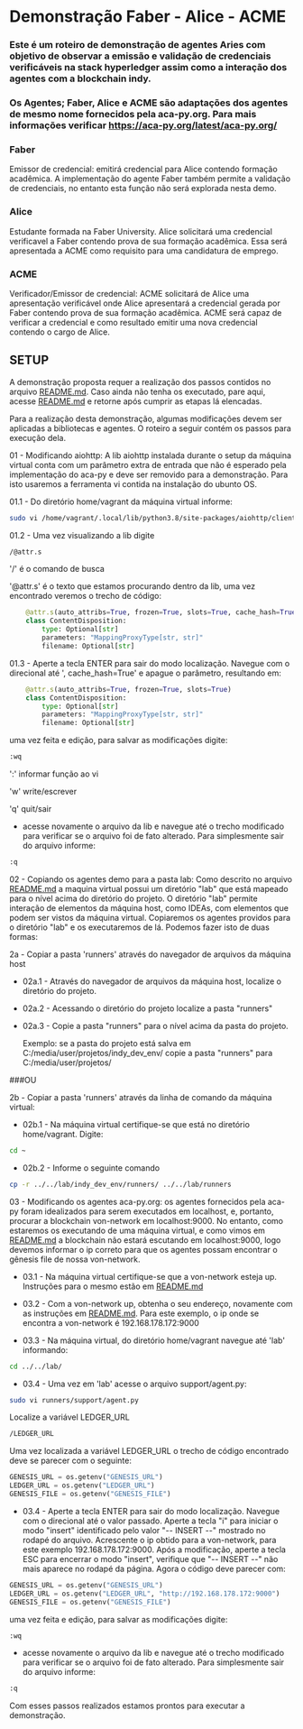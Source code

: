 # Demonstração Faber - Alice - ACME   

### Este é um roteiro de demonstração de agentes Aries com objetivo de observar a emissão e validação de credenciais verificáveis na stack hyperledger assim como a interação dos agentes com a blockchain indy.  
  

### Os Agentes; Faber, Alice e ACME são adaptações dos agentes de mesmo nome fornecidos pela aca-py.org. Para mais informações verificar https://aca-py.org/latest/aca-py.org/  
  

### Faber  

Emissor de credencial: emitirá credencial para Alice contendo formação acadêmica. A implementação do agente Faber também permite a validação de credenciais, no entanto esta função não será explorada nesta demo.  
  

### Alice  
Estudante formada na Faber University. Alice solicitará uma credencial verificavel a Faber contendo prova de sua formação acadêmica. Essa será apresentada a ACME como requisito para uma candidatura de emprego.  


### ACME  
Verificador/Emissor de credencial: ACME solicitará de Alice uma apresentação verificável onde Alice apresentará a credencial gerada por Faber contendo prova de sua formação acadêmica. ACME será capaz de verificar a credencial e como resultado emitir uma nova credencial contendo o cargo de Alice.  


## SETUP  


A demonstração proposta requer a realização dos passos contidos no arquivo [README.md](https://github.com/Heffel/indy_dev_env/blob/master/README.md). Caso ainda não tenha os executado, pare aqui, acesse [README.md](https://github.com/Heffel/indy_dev_env/blob/master/README.md) e retorne após cumprir as etapas lá elencadas.   

Para a realização desta demonstração, algumas modificações devem ser aplicadas a bibliotecas e agentes. O roteiro a seguir contém os passos para execução dela.  

01 - Modificando aiohttp: A lib aiohttp instalada durante o setup da máquina virtual conta com um parâmetro extra de entrada que não é esperado pela implementação do aca-py e deve ser removido para a demonstração. Para isto usaremos a ferramenta vi contida na instalação do ubunto OS.  

01.1 - Do diretório home/vagrant da máquina virtual informe:  
```bash  
sudo vi /home/vagrant/.local/lib/python3.8/site-packages/aiohttp/client_reqrep.py  
```  

01.2 - Uma vez visualizando a lib digite  
```bash  
/@attr.s  
```  

'/' é o comando de busca  

'@attr.s' é o texto que estamos procurando dentro da lib, uma vez encontrado veremos o trecho de código:  

```python  
	@attr.s(auto_attribs=True, frozen=True, slots=True, cache_hash=True)  
	class ContentDisposition:  
    	type: Optional[str]  
    	parameters: "MappingProxyType[str, str]"  
    	filename: Optional[str]  
```  

01.3 - Aperte a tecla ENTER para sair do modo localização. Navegue com o direcional até ', cache_hash=True' e apague o parâmetro, resultando em:  

```python  
	@attr.s(auto_attribs=True, frozen=True, slots=True)  
	class ContentDisposition:  
    	type: Optional[str]  
    	parameters: "MappingProxyType[str, str]"  
    	filename: Optional[str]  
```  

uma vez feita e edição, para salvar as modificações digite:  
```bash  
:wq  
```  

':' informar função ao vi  

'w' write/escrever  

'q' quit/sair  

* acesse novamente o arquivo da lib e navegue até o trecho modificado para verificar se o arquivo foi de fato alterado. Para simplesmente sair do arquivo informe:  
```bash  
:q  
```  

02 - Copiando os agentes demo para a pasta lab: Como descrito no arquivo [README.md](https://github.com/Heffel/indy_dev_env/blob/master/README.md) a maquina virtual possui um diretório "lab" que está mapeado para o nível acima do diretório do projeto. O diretório "lab" permite interação de elementos da máquina host, como IDEAs, com elementos que podem ser vistos da máquina virtual. Copiaremos os agentes providos para o diretório "lab" e os executaremos de lá. Podemos fazer isto de duas formas: 

2a - Copiar a pasta 'runners' através do navegador de arquivos da máquina host 
- 02a.1 - Através do navegador de arquivos da máquina host, localize o diretório do projeto.  
- 02a.2 - Acessando o diretório do projeto localize a pasta "runners" 
- 02a.3 - Copie a pasta "runners" para o nível acima da pasta do projeto.  

	Exemplo: se a pasta do projeto está salva em  
	C:/media/user/projetos/indy_dev_env/ 
	copie a pasta "runners" para 
	C:/media/user/projetos/ 

###OU 

2b - Copiar a pasta 'runners' através da linha de comando da máquina virtual: 
- 02b.1 - Na máquina virtual certifique-se que está no diretório home/vagrant. Digite: 

```bash  
cd ~ 
```  

- 02b.2 - Informe o seguinte comando 
```bash  
cp -r ../../lab/indy_dev_env/runners/ ../../lab/runners 
```  


03 - Modificando os agentes aca-py.org: os agentes fornecidos pela aca-py foram idealizados para serem executados em localhost, e, portanto, procurar a blockchain von-network em localhost:9000. No entanto, como estaremos os executando de uma máquina virtual, e como vimos em [README.md](https://github.com/Heffel/indy_dev_env/blob/master/README.md) a blockchain não estará escutando em localhost:9000, logo devemos informar o ip correto para que os agentes possam encontrar o gênesis file de nossa von-network. 

- 03.1 - Na máquina virtual certifique-se que a von-network esteja up. Instruções para o mesmo estão em [README.md](https://github.com/Heffel/indy_dev_env/blob/master/README.md) 


- 03.2 - Com a von-network up, obtenha o seu endereço, novamente com as instruções em [README.md](https://github.com/Heffel/indy_dev_env/blob/master/README.md). Para este exemplo, o ip onde se encontra a von-network é 192.168.178.172:9000 

- 03.3 - Na máquina virtual, do diretório home/vagrant navegue até 'lab' informando: 

```bash  
cd ../../lab/ 
```  

- 03.4 - Uma vez em 'lab' acesse o arquivo support/agent.py: 
```bash  
sudo vi runners/support/agent.py 
```  

Localize a variável LEDGER_URL 

```bash  
/LEDGER_URL 
```  

Uma vez localizada a variável LEDGER_URL o trecho de código encontrado deve se parecer com o seguinte: 

```python  
GENESIS_URL = os.getenv("GENESIS_URL") 
LEDGER_URL = os.getenv("LEDGER_URL") 
GENESIS_FILE = os.getenv("GENESIS_FILE")	 
```  

- 03.4 - Aperte a tecla ENTER para sair do modo localização. Navegue com o direcional até o valor passado. Aperte a tecla "i" para iniciar o modo "insert" identificado pelo valor "-- INSERT --" mostrado no rodapé do arquivo. Acrescente o ip obtido para a von-network, para este exemplo 192.168.178.172:9000. Após a modificação, aperte a tecla ESC para encerrar o modo "insert", verifique que "-- INSERT --" não mais aparece no rodapé da página. Agora o código deve parecer com: 
```python  
GENESIS_URL = os.getenv("GENESIS_URL") 
LEDGER_URL = os.getenv("LEDGER_URL", "http://192.168.178.172:9000") 
GENESIS_FILE = os.getenv("GENESIS_FILE")	 
```  

uma vez feita e edição, para salvar as modificações digite:  

```bash  
:wq  
```  
* acesse novamente o arquivo da lib e navegue até o trecho modificado para verificar se o arquivo foi de fato alterado. Para simplesmente sair do arquivo informe:  
```bash  
:q  
```  
Com esses passos realizados estamos prontos para executar a demonstração. 
